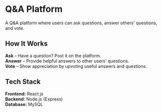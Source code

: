 # Q&A Platform
A Q&A platform where users can ask questions, answer others' questions, and vote.

## How It Works
**Ask** – Have a question? Post it on the platform.  
**Answer** – Provide helpful answers to other users' questions.  
**Vote** – Show appreciation by upvoting useful answers and questions.

## Tech Stack
**Frontend:** React.js  
**Backend:** Node.js (Express)  
**Database:** MySQL  
